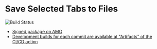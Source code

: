 # Save Selected Tabs to Files

![Build Status](https://github.com/piroor/save-selected-tabs-to-files/actions/workflows/main.yml/badge.svg?branch=trunk)

* [Signed package on AMO](https://addons.mozilla.org/firefox/addon/save-selected-tabs-to-files/)
* [Development builds for each commit are available at "Artifacts" of the CI/CD action](https://github.com/piroor/save-selected-tabs-to-files/actions?query=workflow%3ACI%2FCD)

